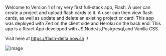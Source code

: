 Welcome to Version 1 of my very first full-stack app, Flash. A user can create a project and upload flash cards to it. A user can then view flash cards, as well as update and delete an existing project or card. This app was deployed with Zeit on the client side and Heroku on the back end. This app is a React App developed with JS,NodeJs,Postgresql,and Vanilla CSS.

Visit here at https://flash-delta.now.sh  !!

![image](https://user-images.githubusercontent.com/59489905/80253972-4add3600-8648-11ea-9fdd-8fbfe303026d.png)
